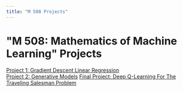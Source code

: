 ```yaml
---
title: "M 508 Projects"
---
```


<h1>"M 508: Mathematics of Machine Learning" Projects</h1>

[Project 1: Gradient Descent Linear Regression](/linear_regression.md)\
[Project 2: Generative Models](/generative_models.md)
[Final Project: Deep Q-Learning For The Traveling Salesman Problem](/q_learning_for_tsp.md)

